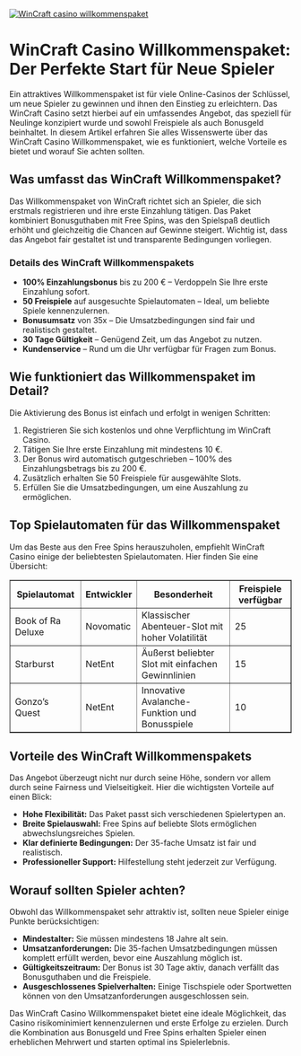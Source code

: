 [![WinCraft casino willkommenspaket](https://123-caf.pages.dev/gitsignup.png)](https://vrmoo.ru/Bt82HjjY)

<h1>WinCraft Casino Willkommenspaket: Der Perfekte Start für Neue Spieler</h1>  <p>Ein attraktives Willkommenspaket ist für viele Online-Casinos der Schlüssel, um neue Spieler zu gewinnen und ihnen den Einstieg zu erleichtern. Das WinCraft Casino setzt hierbei auf ein umfassendes Angebot, das speziell für Neulinge konzipiert wurde und sowohl Freispiele als auch Bonusgeld beinhaltet. In diesem Artikel erfahren Sie alles Wissenswerte über das WinCraft Casino Willkommenspaket, wie es funktioniert, welche Vorteile es bietet und worauf Sie achten sollten.</p>  <h2>Was umfasst das WinCraft Willkommenspaket?</h2> <p>Das Willkommenspaket von WinCraft richtet sich an Spieler, die sich erstmals registrieren und ihre erste Einzahlung tätigen. Das Paket kombiniert Bonusguthaben mit Free Spins, was den Spielspaß deutlich erhöht und gleichzeitig die Chancen auf Gewinne steigert. Wichtig ist, dass das Angebot fair gestaltet ist und transparente Bedingungen vorliegen.</p>  <h3>Details des WinCraft Willkommenspakets</h3> <ul>   <li><strong>100% Einzahlungsbonus</strong> bis zu 200 € – Verdoppeln Sie Ihre erste Einzahlung sofort.</li>   <li><strong>50 Freispiele</strong> auf ausgesuchte Spielautomaten – Ideal, um beliebte Spiele kennenzulernen.</li>   <li><strong>Bonusumsatz</strong> von 35x – Die Umsatzbedingungen sind fair und realistisch gestaltet.</li>   <li><strong>30 Tage Gültigkeit</strong> – Genügend Zeit, um das Angebot zu nutzen.</li>   <li><strong>Kundenservice</strong> – Rund um die Uhr verfügbar für Fragen zum Bonus.</li> </ul>  <h2>Wie funktioniert das Willkommenspaket im Detail?</h2> <p>Die Aktivierung des Bonus ist einfach und erfolgt in wenigen Schritten:</p> <ol>   <li>Registrieren Sie sich kostenlos und ohne Verpflichtung im WinCraft Casino.</li>   <li>Tätigen Sie Ihre erste Einzahlung mit mindestens 10 €.</li>   <li>Der Bonus wird automatisch gutgeschrieben – 100% des Einzahlungsbetrags bis zu 200 €.</li>   <li>Zusätzlich erhalten Sie 50 Freispiele für ausgewählte Slots.</li>   <li>Erfüllen Sie die Umsatzbedingungen, um eine Auszahlung zu ermöglichen.</li> </ol>  <h2>Top Spielautomaten für das Willkommenspaket</h2> <p>Um das Beste aus den Free Spins herauszuholen, empfiehlt WinCraft Casino einige der beliebtesten Spielautomaten. Hier finden Sie eine Übersicht:</p>  <table border="1" cellpadding="8" cellspacing="0" style="border-collapse: collapse; width: 100%;">   <thead>     <tr>       <th>Spielautomat</th>       <th>Entwickler</th>       <th>Besonderheit</th>       <th>Freispiele verfügbar</th>     </tr>   </thead>   <tbody>     <tr>       <td>Book of Ra Deluxe</td>       <td>Novomatic</td>       <td>Klassischer Abenteuer-Slot mit hoher Volatilität</td>       <td>25</td>     </tr>     <tr>       <td>Starburst</td>       <td>NetEnt</td>       <td>Äußerst beliebter Slot mit einfachen Gewinnlinien</td>       <td>15</td>     </tr>     <tr>       <td>Gonzo’s Quest</td>       <td>NetEnt</td>       <td>Innovative Avalanche-Funktion und Bonusspiele</td>       <td>10</td>     </tr>   </tbody> </table>  <h2>Vorteile des WinCraft Willkommenspakets</h2> <p>Das Angebot überzeugt nicht nur durch seine Höhe, sondern vor allem durch seine Fairness und Vielseitigkeit. Hier die wichtigsten Vorteile auf einen Blick:</p>  <ul>   <li><strong>Hohe Flexibilität:</strong> Das Paket passt sich verschiedenen Spielertypen an.</li>   <li><strong>Breite Spielauswahl:</strong> Free Spins auf beliebte Slots ermöglichen abwechslungsreiches Spielen.</li>   <li><strong>Klar definierte Bedingungen:</strong> Der 35-fache Umsatz ist fair und realistisch.</li>   <li><strong>Professioneller Support:</strong> Hilfestellung steht jederzeit zur Verfügung.</li> </ul>  <h2>Worauf sollten Spieler achten?</h2> <p>Obwohl das Willkommenspaket sehr attraktiv ist, sollten neue Spieler einige Punkte berücksichtigen:</p> <ul>   <li><strong>Mindestalter:</strong> Sie müssen mindestens 18 Jahre alt sein.</li>   <li><strong>Umsatzanforderungen:</strong> Die 35-fachen Umsatzbedingungen müssen komplett erfüllt werden, bevor eine Auszahlung möglich ist.</li>   <li><strong>Gültigkeitszeitraum:</strong> Der Bonus ist 30 Tage aktiv, danach verfällt das Bonusguthaben und die Freispiele.</li>   <li><strong>Ausgeschlossenes Spielverhalten:</strong> Einige Tischspiele oder Sportwetten können von den Umsatzanforderungen ausgeschlossen sein.</li> </ul>  <p>Das WinCraft Casino Willkommenspaket bietet eine ideale Möglichkeit, das Casino risikominimiert kennenzulernen und erste Erfolge zu erzielen. Durch die Kombination aus Bonusgeld und Free Spins erhalten Spieler einen erheblichen Mehrwert und starten optimal ins Spielerlebnis.</p>